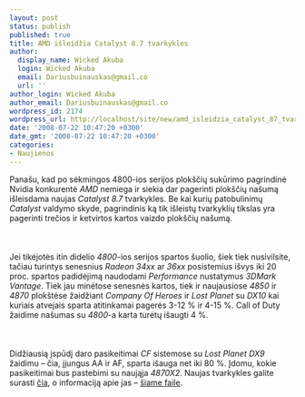 ```yaml
---
layout: post
status: publish
published: true
title: AMD išleidžia Catalyst 8.7 tvarkykles
author:
  display_name: Wicked Akuba
  login: Wicked Akuba
  email: Dariusbuinauskas@gmail.co
  url: ''
author_login: Wicked Akuba
author_email: Dariusbuinauskas@gmail.co
wordpress_id: 2174
wordpress_url: http://localhost/site/new/amd_isleidzia_catalyst_87_tvarkykles/
date: '2008-07-22 10:47:20 +0300'
date_gmt: '2008-07-22 10:47:20 +0300'
categories:
- Naujienos
---
```

<p>Panašu, kad po sėkmingos 4800-ios serijos plokščių sukūrimo pagrindinė Nvidia konkurentė <i>AMD</i> nemiega ir siekia dar pagerinti plokščių našumą išleisdama naujas <i>Catalyst 8.7</i> tvarkykles. Be kai kurių patobulinimų <i>Catalyst</i> valdymo skyde, pagrindinis ką tik išleistų tvarkyklių tikslas yra pagerinti trečios ir ketvirtos kartos vaizdo plokščių našumą.<br />
<br><br />
<br>Jei tikėjotės itin didelio <i>4800</i>-ios serijos spartos šuolio, šiek tiek nusivilsite, tačiau turintys senesnius <i>Radeon 34xx</i> ar <i>36xx</i> posistemius išvys iki 20 proc. spartos padidėjimą naudodami <i>Performance</i> nustatymus <i>3DMark Vantage</i>. Tiek jau minėtose senesnės kartos, tiek ir naujausiose <i>4850</i> ir <i>4870</i> plokštėse žaidžiant <i>Company Of Heroes</i> ir <i>Lost Planet</i> su <i>DX10</i> kai kuriais atvejais sparta atitinkamai pagerės 3-12 % ir 4-15 %. Call of Duty žaidime našumas su <i>4800</i>-a karta turėtų išaugti 4 %.<br />
<br><br />
<br>Didžiausią įspūdį daro pasikeitimai <i>CF</i> sistemose su <i>Lost Planet DX9</i> žaidimu – čia, įjungus AA ir AF, sparta išauga net iki 80 %. Įdomu, kokie pasikeitimai bus pastebimi su naująja <i>4870X2</i>. Naujas tvarkykles galite surasti <a class="ns" href="http://ati.amd.com/support/driver.html">čia</a>, o informaciją apie jas – <a class="ns" href="http://game.amd.com/us-en/content/pdf/Catalyst_87.pdf">šiame faile</a>.<br />
<br>  </p>
